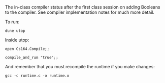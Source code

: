 The in-class compiler status after the first class session on adding Booleans to the compiler.  See compiler implementation notes for much more detail.

To run:

`dune utop`

Inside utop:

`open Cs164.Compile;;`

`compile_and_run "true";;`

And remember that you must recompile the runtime if you make changes:

`gcc -c runtime.c -o runtime.o`
